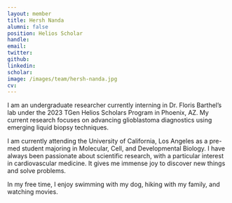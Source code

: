 ```yaml
---
layout: member
title: Hersh Nanda
alumni: false
position: Helios Scholar
handle:
email: 
twitter:
github:
linkedin:
scholar: 
image: /images/team/hersh-nanda.jpg
cv:
---
```


I am an undergraduate researcher currently interning in Dr. Floris Barthel’s lab under the 2023 TGen Helios Scholars Program in Phoenix, AZ. My current research focuses on advancing glioblastoma diagnostics using emerging liquid biopsy techniques.

I am currently attending the University of California, Los Angeles as a pre-med student majoring in Molecular, Cell, and Developmental Biology. I have always been passionate about scientific research, with a particular interest in cardiovascular medicine. It gives me immense joy to discover new things and solve problems.

In my free time, I enjoy swimming with my dog, hiking with my family, and watching movies.